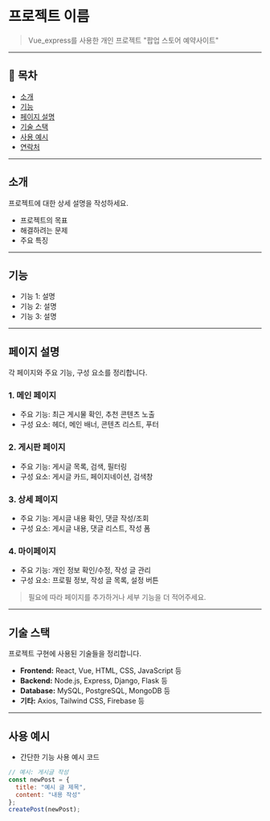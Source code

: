 # 프로젝트 이름

> Vue_express를 사용한 개인 프로젝트 
> "팝업 스토어 예약사이트"

---

## 📌 목차
- [소개](#소개)
- [기능](#기능)
- [페이지 설명](#페이지-설명)
- [기술 스택](#기술-스택)
- [사용 예시](#사용-예시)
- [연락처](#연락처)

---

## 소개
프로젝트에 대한 상세 설명을 작성하세요.  
- 프로젝트의 목표
- 해결하려는 문제
- 주요 특징

---

## 기능
- 기능 1: 설명
- 기능 2: 설명
- 기능 3: 설명

---

## 페이지 설명
각 페이지와 주요 기능, 구성 요소를 정리합니다.

### 1. 메인 페이지
- 주요 기능: 최근 게시물 확인, 추천 콘텐츠 노출
- 구성 요소: 헤더, 메인 배너, 콘텐츠 리스트, 푸터

### 2. 게시판 페이지
- 주요 기능: 게시글 목록, 검색, 필터링
- 구성 요소: 게시글 카드, 페이지네이션, 검색창

### 3. 상세 페이지
- 주요 기능: 게시글 내용 확인, 댓글 작성/조회
- 구성 요소: 게시글 내용, 댓글 리스트, 작성 폼

### 4. 마이페이지
- 주요 기능: 개인 정보 확인/수정, 작성 글 관리
- 구성 요소: 프로필 정보, 작성 글 목록, 설정 버튼

> 필요에 따라 페이지를 추가하거나 세부 기능을 더 적어주세요.

---

## 기술 스택
프로젝트 구현에 사용된 기술들을 정리합니다.

- **Frontend:** React, Vue, HTML, CSS, JavaScript 등
- **Backend:** Node.js, Express, Django, Flask 등
- **Database:** MySQL, PostgreSQL, MongoDB 등
- **기타:** Axios, Tailwind CSS, Firebase 등

---

## 사용 예시
- 간단한 기능 사용 예시 코드
```javascript
// 예시: 게시글 작성
const newPost = {
  title: "예시 글 제목",
  content: "내용 작성"
};
createPost(newPost);
